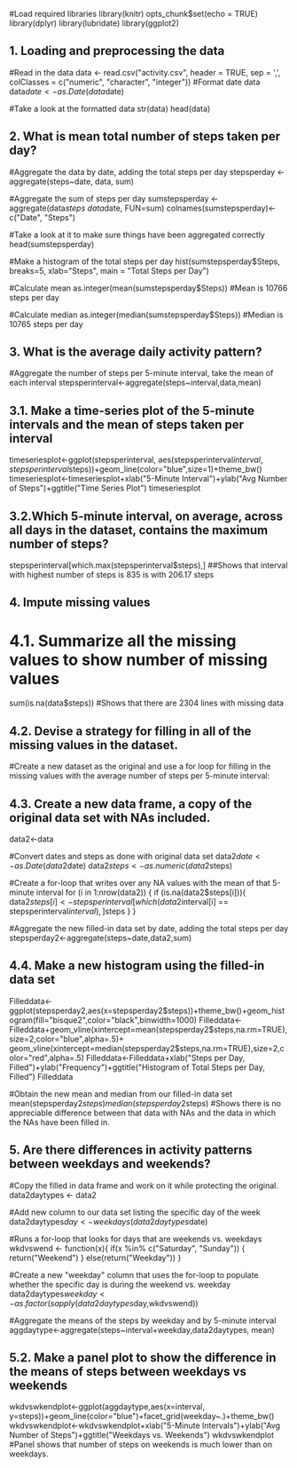 #Load required libraries
library(knitr)
opts_chunk$set(echo = TRUE)
library(dplyr)
library(lubridate)
library(ggplot2)

## 1. Loading and preprocessing the data

#Read in the data
data <- read.csv("activity.csv", header = TRUE, sep = ',', colClasses = c("numeric", "character",
                                                           "integer"))
#Format date data
data$date <- as.Date(data$date)

#Take a look at the formatted data
str(data)
head(data)

## 2. What is mean total number of steps taken per day?

#Aggregate the data by date, adding the total steps per day
stepsperday <- aggregate(steps~date, data, sum)

#Aggregate the sum of steps per day
sumstepsperday <- aggregate(data$steps ~ data$date, FUN=sum)
colnames(sumstepsperday)<- c("Date", "Steps")

#Take a look at it to make sure things have been aggregated correctly
head(sumstepsperday)

#Make a histogram of the total steps per day
hist(sumstepsperday$Steps, breaks=5, xlab="Steps", main = "Total Steps per Day")

#Calculate mean
as.integer(mean(sumstepsperday$Steps))
#Mean is 10766 steps per day

#Calculate median
as.integer(median(sumstepsperday$Steps))
#Median is 10765 steps per day

## 3. What is the average daily activity pattern?

#Aggregate the number of steps per 5-minute interval, take the mean of each interval
stepsperinterval<-aggregate(steps~interval,data,mean)

## 3.1. Make a time-series plot of the 5-minute intervals and the mean of steps taken per interval
timeseriesplot<-ggplot(stepsperinterval, aes(stepsperinterval$interval, stepsperinterval$steps))+geom_line(color="blue",size=1)+theme_bw()
timeseriesplot<-timeseriesplot+xlab("5-Minute Interval")+ylab("Avg Number of Steps")+ggtitle("Time Series Plot")
timeseriesplot

## 3.2.Which 5-minute interval, on average, across all days in the dataset, contains the maximum number of steps?

stepsperinterval[which.max(stepsperinterval$steps),]
##Shows that interval with highest number of steps is 835 is with 206.17 steps

## 4. Impute missing values

# 4.1. Summarize all the missing values to show number of missing values
sum(is.na(data$steps))
#Shows that there are 2304 lines with missing data

## 4.2. Devise a strategy for filling in all of the missing values in the dataset.

#Create a new dataset as the original and use a for loop for filling in the missing values with the average number of steps per 5-minute interval:

## 4.3. Create a new data frame, a copy of the original data set with NAs included.
data2<-data

#Convert dates and steps as done with original data set
data2$date<-as.Date(data2$date)
data2$steps<-as.numeric(data2$steps)

#Create a for-loop that writes over any NA values with the mean of that 5-minute interval
for (i in 1:nrow(data2)) {
        if (is.na(data2$steps[i])){
                data2$steps[i] <- stepsperinterval[which(data2$interval[i] == stepsperinterval$interval), ]$steps
                        }
                }

#Aggregate the new filled-in data set by date, adding the total steps per day
stepsperday2<-aggregate(steps~date,data2,sum)

## 4.4. Make a new histogram using the filled-in data set
Filleddata<-ggplot(stepsperday2,aes(x=stepsperday2$steps))+theme_bw()+geom_histogram(fill="bisque2",color="black",binwidth=1000)
Filleddata<-Filleddata+geom_vline(xintercept=mean(stepsperday2$steps,na.rm=TRUE),size=2,color="blue",alpha=.5)+
geom_vline(xintercept=median(stepsperday2$steps,na.rm=TRUE),size=2,color="red",alpha=.5)
Filleddata<-Filleddata+xlab("Steps per Day, Filled")+ylab("Frequency")+ggtitle("Histogram of Total Steps per Day, Filled")
Filleddata

#Obtain the new mean and median from our filled-in data set
mean(stepsperday2$steps)
median(stepsperday2$steps)
#Shows there is no appreciable difference between that data with NAs and the data in which the NAs have been filled in.

## 5. Are there differences in activity patterns between weekdays and weekends?

#Copy the filled in data frame and work on it while protecting the original.
data2daytypes <- data2

#Add new column to our data set listing the specific day of the week
data2daytypes$day<-weekdays(data2daytypes$date)

#Runs a for-loop that looks for days that are weekends vs. weekdays
wkdvswend <- function(x){
        if(x %in% c("Saturday", "Sunday")) {
                return("Weekend")
  }
                else(return("Weekday"))
  }

#Create a new "weekday" column that uses the for-loop to populate whether the specific day is during the weekend vs. weekday
data2daytypes$weekday<-as.factor(sapply(data2daytypes$day,wkdvswend))

#Aggregate the means of the steps by weekday and by 5-minute interval
aggdaytype<-aggregate(steps~interval+weekday,data2daytypes, mean)

## 5.2. Make a panel plot to show the difference in the means of steps between weekdays vs weekends
wkdvswkendplot<-ggplot(aggdaytype,aes(x=interval, y=steps))+geom_line(color="blue")+facet_grid(weekday~.)+theme_bw()
wkdvswkendplot<-wkdvswkendplot+xlab("5-Minute Intervals")+ylab("Avg Number of Steps")+ggtitle("Weekdays vs. Weekends")
wkdvswkendplot
#Panel shows that number of steps on weekends is much lower than on weekdays.

